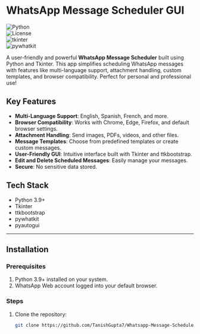 # WhatsApp Message Scheduler GUI  

![Python](https://img.shields.io/badge/Python-3.9%2B-blue)  
![License](https://img.shields.io/badge/License-MIT-green)  
![tkinter](https://img.shields.io/badge/GUI-tkinter-orange)  
![pywhatkit](https://img.shields.io/badge/Library-pywhatkit-red)  

A user-friendly and powerful **WhatsApp Message Scheduler** built using Python and Tkinter. This app simplifies scheduling WhatsApp messages with features like multi-language support, attachment handling, custom templates, and browser compatibility. Perfect for personal and professional use!  

## Key Features  
- **Multi-Language Support**: English, Spanish, French, and more.  
- **Browser Compatibility**: Works with Chrome, Edge, Firefox, and default browser settings.  
- **Attachment Handling**: Send images, PDFs, videos, and other files.  
- **Message Templates**: Choose from predefined templates or create custom messages.  
- **User-Friendly GUI**: Intuitive interface built with Tkinter and ttkbootstrap.  
- **Edit and Delete Scheduled Messages**: Easily manage your messages.  
- **Secure**: No sensitive data stored.  

## Tech Stack  
- Python 3.9+  
- Tkinter  
- ttkbootstrap  
- pywhatkit  
- pyautogui  

---

## Installation  

### Prerequisites  
1. Python 3.9+ installed on your system.  
2. WhatsApp Web account logged into your default browser.  

### Steps  
1. Clone the repository:  
   ```bash
   git clone https://github.com/TanishGupta7/Whatsapp-Message-Scheduler-GUI.git
